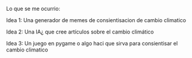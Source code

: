 Lo que se me ocurrio:

Idea 1: Una generador de memes de consientisacion de cambio climatico

Idea 2: Una IA¿ que cree artículos sobre el cambio climático

Idea 3: Un juego en pygame o algo haci que sirva para consientisar el cambio climatico
